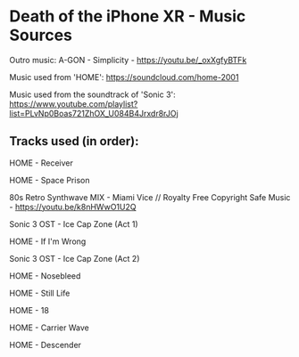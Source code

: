 # Death of the iPhone XR - Music Sources

Outro music:
A-GON - Simplicity - https://youtu.be/_oxXgfyBTFk

Music used from 'HOME': https://soundcloud.com/home-2001

Music used from the soundtrack of 'Sonic 3': https://www.youtube.com/playlist?list=PLvNp0Boas721ZhOX_U084B4Jrxdr8rJOj

## Tracks used (in order):

HOME - Receiver

HOME - Space Prison

80s Retro Synthwave MIX - Miami Vice // Royalty Free Copyright Safe Music - https://youtu.be/k8nHWwO1U2Q

Sonic 3 OST - Ice Cap Zone (Act 1)

HOME - If I'm Wrong

Sonic 3 OST - Ice Cap Zone (Act 2)

HOME - Nosebleed

HOME - Still Life

HOME - 18

HOME - Carrier Wave

HOME - Descender
